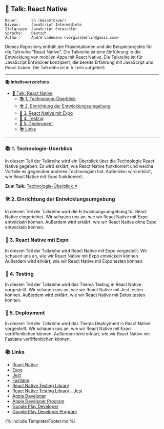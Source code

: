 ## 💬 Talk: React Native

```text
Dauer:      5h (Gesamtdauer)
Niveau:     JavaScript Intermediete
Zielgruppe: JavaScript Entwickler
Sprache:    Deutsch
Author:     André Lademann <vergissberlin@gmail.com>
```

Dieses Repository enthält die Präsentationen und die Beispielprojekte für die Talkreihe "React Native". Die Talkreihe ist eine Einführung in die Entwicklung von mobilen Apps mit React Native. Die Talkreihe ist für JavaScript Entwickler konzipiert, die bereits Erfahrung mit JavaScript und React haben. Die Talkreihe ist in 5 Teile aufgeteilt:

---

**📚 Inhaltsverzeichnis**

- [💬 Talk: React Native](#-talk-react-native)
  - [📚 1. Technologie-Überblick](#-1-technologie-überblick)
  - [🛠 2. Einrichtung der Entwicklungsumgebung](#-2-einrichtung-der-entwicklungsumgebung)
  - [📱 3. React Native mit Expo](#-3-react-native-mit-expo)
  - [🧪 4. Testing](#-4-testing)
  - [🚀 5. Deployment](#-5-deployment)
  - [📚 Links](#-links)

---

### 📚 1. Technologie-Überblick

In diesem Teil der Talkreihe wird ein Überblick über die Technologie React Native gegeben. Es wird erklärt, wie React Native funktioniert und welche Vorteile es gegenüber anderen Technologien hat. Außerdem wird erklärt, wie React Native mit Expo funktioniert.

**Zum Talk:** [Technologie-Überblick ↗ ](./Talks/Talk_01_technology.md)

### 🛠 2. Einrichtung der Entwicklungsumgebung

In diesem Teil der Talkreihe wird die Entwicklungsumgebung für React Native eingerichtet. Wir schauen uns an, wie wir React Native mit Expo entwickeln können. Außerdem wird erklärt, wie wir React Native ohne Expo entwickeln können.

### 📱 3. React Native mit Expo

In diesem Teil der Talkreihe wird React Native mit Expo vorgestellt. Wir schauen uns an, wie wir React Native mit Expo entwickeln können. Außerdem wird erklärt, wie wir React Native mit Expo testen können.

### 🧪 4. Testing

In diesem Teil der Talkreihe wird das Thema Testing in React Native vorgestellt. Wir schauen uns an, wie wir React Native mit Jest testen können. Außerdem wird erklärt, wie wir React Native mit Detox testen können.

### 🚀 5. Deployment

In diesem Teil der Talkreihe wird das Thema Deployment in React Native vorgestellt. Wir schauen uns an, wie wir React Native mit Expo veröffentlichen können. Außerdem wird erklärt, wie wir React Native mit Fastlane veröffentlichen können.

### 📚 Links

- [React Native](https://reactnative.dev/)
- [Expo](https://expo.io/)
- [Jest](https://jestjs.io/)
- [Fastlane](https://fastlane.tools/)
- [React Native Testing Library](https://callstack.github.io/react-native-testing-library/)
- [React Native Testing Library - Jest](https://callstack.github.io/react-native-testing-library/docs/api-jest)
- [Apple Developer](https://developer.apple.com/)
- [Apple Developer Program](https://developer.apple.com/programs/)
- [Google Play Developer](https://play.google.com/apps/publish/)
- [Google Play Developer Program](https://play.google.com/apps/publish/signup/)

{% include Template/Footer.md %}
